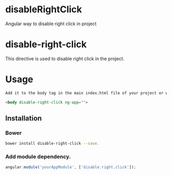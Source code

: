# disableRightClick
Angular way to disable right click in project

# disable-right-click
This directive is used to disable right click in the project.

# Usage

```html
Add it to the body tag in the main index.html file of your project or where ever you have your ng-app mentioned.

<body disable-right-click ng-app="">

``` 
    
## Installation
### Bower

````bash
bower install disable-right-click --save.

````

### Add module dependency.

````js
angular.module('yourAppModule', ['disable.right.click']);

````
